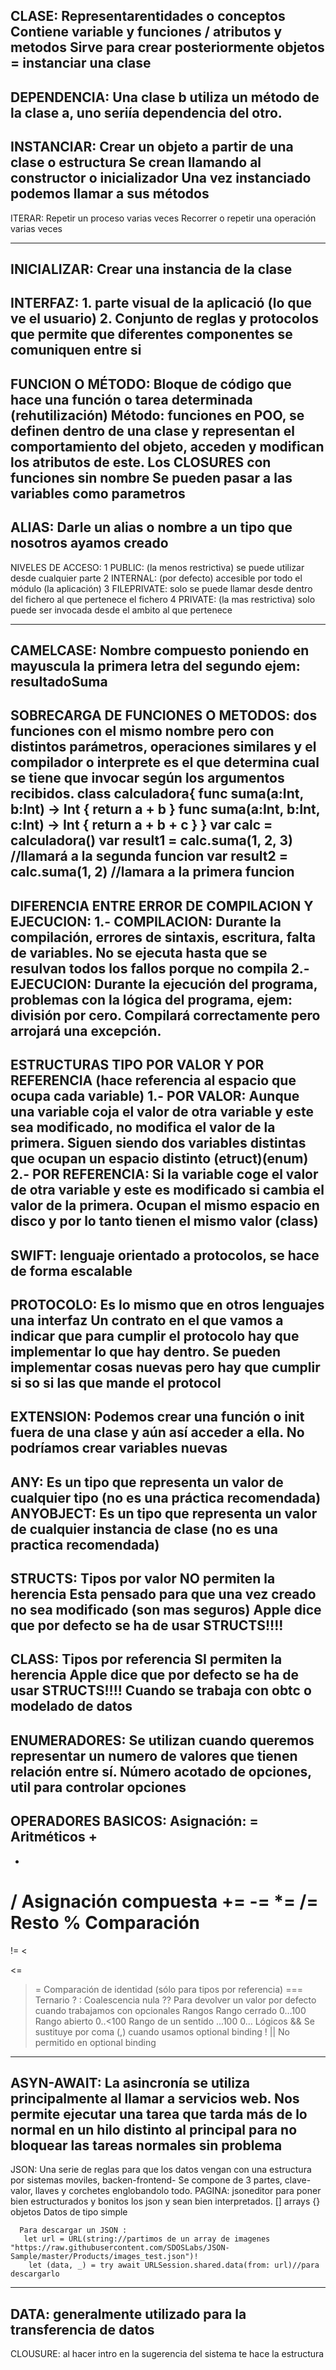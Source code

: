 

CLASE: Representarentidades o conceptos
       Contiene variable y funciones / atributos y metodos
       Sirve para crear posteriormente objetos = instanciar una clase
--------------------------------------------------
DEPENDENCIA: Una clase b utiliza un método de la clase a, uno seriía dependencia del otro.
----------------------------------------------------
INSTANCIAR: Crear un objeto a partir de una clase o estructura
            Se crean llamando al constructor o inicializador
            Una vez instanciado podemos llamar a sus métodos
-----------------------------------------------
ITERAR: Repetir un proceso varias veces
        Recorrer o repetir una operación varias veces
        
--------------------------------------------------------
INICIALIZAR: Crear una instancia de la clase
-----------------------------------------------
INTERFAZ: 1. parte visual de la aplicació (lo que ve el usuario)
          2. Conjunto de reglas y protocolos que permite que diferentes componentes se comuniquen entre si  
-----------------------------------------------
FUNCION O MÉTODO: Bloque de código que hace una función o tarea determinada (rehutilización)
                  Método: funciones en POO, se definen dentro de una clase y representan el comportamiento del objeto, acceden y modifican los atributos de este.
                  Los CLOSURES con funciones sin nombre
                  Se pueden pasar a las variables como parametros
------------------------------------------------
ALIAS: Darle un alias o nombre a un tipo que nosotros ayamos creado
------------------------------------------------
NIVELES DE ACCESO:
1 PUBLIC: (la menos restrictiva) se puede utilizar desde cualquier parte
2 INTERNAL: (por defecto) accesible por todo el módulo (la aplicación)
3 FILEPRIVATE: solo se puede llamar desde dentro del fichero al que pertenece el fichero
4 PRIVATE: (la mas restrictiva) solo puede ser invocada desde el ambito al que pertenece
          
---------------------------------------------------------
CAMELCASE: Nombre compuesto poniendo en mayuscula la primera letra del segundo ejem: resultadoSuma
-----------------------------------------------
SOBRECARGA DE FUNCIONES O METODOS: dos funciones con el mismo nombre pero con distintos parámetros, operaciones similares y el compilador o interprete es el que determina cual se tiene que invocar según los argumentos recibidos.
class calculadora{
 func suma(a:Int, b:Int) -> Int {
 return a + b
}
func suma(a:Int, b:Int, c:Int) -> Int {
return a + b + c
}
}
var calc = calculadora()
var result1 = calc.suma(1, 2, 3) //llamará a la segunda funcion
var result2 = calc.suma(1, 2) //lamara a la primera funcion
----------------------------------------------
DIFERENCIA ENTRE ERROR DE COMPILACION Y EJECUCION:
1.- COMPILACION: Durante la compilación, errores de sintaxis, escritura, falta de variables. No se ejecuta hasta que se resulvan todos los fallos porque no compila
2.- EJECUCION: Durante la ejecución del programa, problemas con la lógica del programa, ejem: división por cero. Compilará correctamente pero arrojará una excepción.
----------------------------------------------
ESTRUCTURAS TIPO POR VALOR Y POR REFERENCIA (hace referencia al espacio que ocupa cada variable)
1.- POR VALOR: Aunque una variable coja el valor de otra variable y este sea modificado, no modifica el valor de la primera. Siguen siendo dos variables distintas que ocupan un espacio distinto (etruct)(enum)
2.- POR REFERENCIA: Si la variable coge el valor de otra variable y este es modificado si cambia el valor de la primera. Ocupan el mismo espacio en disco y por lo tanto tienen el mismo valor (class)
----------------------------------------------
SWIFT: lenguaje orientado a protocolos, se hace de forma escalable
----------------------------------------------
PROTOCOLO: Es lo mismo que en otros lenguajes una interfaz
           Un contrato en el que vamos a indicar que para cumplir el protocolo hay que implementar lo que hay dentro.
           Se pueden implementar cosas nuevas pero hay que cumplir si so si las que mande el protocol
---------------------------------------------
EXTENSION: Podemos crear una función o init fuera de una clase y aún así acceder a ella.
           No podríamos crear variables nuevas
-----------------------------------------------------
ANY: Es un tipo que representa un valor de cualquier tipo (no es una práctica recomendada)
ANYOBJECT: Es un tipo que representa un valor de cualquier instancia de clase (no es una practica recomendada)           
----------------------------------------------------
STRUCTS: Tipos por valor
         NO permiten la herencia
         Esta pensado para que una vez creado no sea modificado (son mas seguros)
        Apple dice que por defecto se ha de usar STRUCTS!!!!
-----------------------------------------------------

CLASS: Tipos por referencia
         SI permiten la herencia
        Apple dice que por defecto se ha de usar STRUCTS!!!! Cuando se trabaja con obtc o modelado de datos
-----------------------------------------------------
ENUMERADORES: Se utilizan cuando queremos representar un numero de valores que tienen relación entre sí.
              Número acotado de opciones, util para controlar opciones
-----------------------------------------------------
OPERADORES BASICOS: 
Asignación: =
Aritméticos
+
-
*
/
Asignación compuesta
+=
-=
*=
/=
Resto
%
Comparación
==
!=
<
>
<=
>=
Comparación de identidad (sólo para tipos por referencia)
===
Ternario
? :
Coalescencia nula
??
Para devolver un valor por defecto cuando trabajamos con opcionales
Rangos
Rango cerrado
0…100
Rango abierto
0..<100
Rango de un sentido
...100
0...
Lógicos
&&
Se sustituye por coma (,) cuando usamos optional binding
!
||
No permitido en optional binding
-------------------------------------------------------
ASYN-AWAIT: La asincronía se utiliza principalmente al llamar a servicios web.
            Nos permite ejecutar una tarea que tarda más de lo normal en un hilo distinto al principal para no bloquear las tareas normales sin problema
--------------------------------------------------------
JSON: Una serie de reglas para que los datos vengan con una estructura por sistemas moviles, backen-frontend-
      Se compone de 3 partes, clave-valor, llaves y corchetes englobandolo todo.
      PAGINA: jsoneditor para poner bien estructurados y bonitos los json y sean bien interpretados.
      [] arrays
      {} objetos
      Datos de tipo simple
      
      Para descargar un JSON :
       let url = URL(string://partimos de un array de imagenes "https://raw.githubusercontent.com/SDOSLabs/JSON-Sample/master/Products/images_test.json")!
        let (data, _) = try await URLSession.shared.data(from: url)//para descargarlo
--------------------------------------------------------
DATA: generalmente utilizado para la transferencia de datos
--------------------------------------------------------
CLOUSURE: al hacer intro en la sugerencia del sistema te hace la estructura
